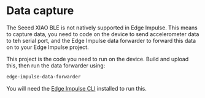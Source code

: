 # Data capture

The Seeed XIAO BLE is not natively supported in Edge Impulse. This means to capture data, you need to code on the device to send accelerometer data to teh serial port, and the Edge Impulse data forwarder to forward this data on to your Edge Impulse project.

This project is the code you need to run on the device. Build and upload this, then run the data forwarder using:

```sh
edge-impulse-data-forwarder
```

You will need the [Edge Impulse CLI](https://docs.edgeimpulse.com/docs/cli-installation) installed to run this.
